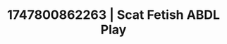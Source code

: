 ---
categories:
- Erotic art direction
- Deep touch
- Ethical porn
- Modesty
- Interactive NSFW
image: /assets/images/1747800862263.jpg
layout: post
seo:
  description: Featured content with exclusive ABDL Play, Scat Fetish. HD images available.
  keywords: ABDL Play, Scat Fetish
  og_image: /assets/images/1747800862263.jpg
  schema_type: VisualArtwork
tags:
- '#1747800862263'
- Scat Fetish
- ABDL Play
title: 1747800862263 | Scat Fetish ABDL Play
---